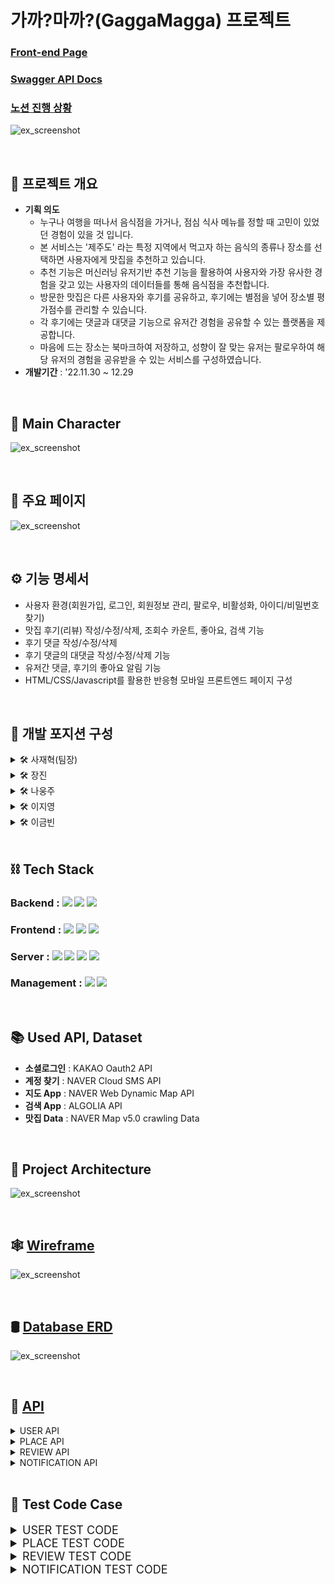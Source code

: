 # 가까?마까?(GaggaMagga) 프로젝트

### [Front-end Page](https://github.com/1TEAM12/GaGgaMaGga_FE)
### [Swagger API Docs](http://3.36.51.98/)
### [노션 진행 상황](https://www.notion.so/11-30-12-29-482dc47b71d44e968cf32283bb422238)

![ex_screenshot](./img/main.png)

<br>

## ****📌 프로젝트 개요****

  - **기획 의도**
    - 누구나 여행을 떠나서 음식점을 가거나, 점심 식사 메뉴를 정할 때 고민이 있었던 경험이 있을 것 입니다.
    - 본 서비스는 '제주도' 라는 특정 지역에서 먹고자 하는 음식의 종류나 장소를 선택하면 사용자에게 맛집을 추천하고 있습니다.
    - 추천 기능은 머신러닝 유저기반 추천 기능을 활용하여 사용자와 가장 유사한 경험을 갖고 있는 사용자의 데이터들를 통해 음식점을 추천합니다.
    - 방문한 맛집은 다른 사용자와 후기를 공유하고, 후기에는 별점을 넣어 장소별 평가점수를 관리할 수 있습니다.
    - 각 후기에는 댓글과 대댓글 기능으로 유저간 경험을 공유할 수 있는 플랫폼을 제공합니다.
    - 마음에 드는 장소는 북마크하여 저장하고, 성향이 잘 맞는 유저는 팔로우하여 해당 유저의 경험을 공유받을 수 있는 서비스를 구성하였습니다.
  - **개발기간** : '22.11.30 ~ 12.29
<br>

## 🐾 ****Main Character****

![ex_screenshot](./img/character.png)

<br>


## 🥘 ****주요 페이지****

![ex_screenshot](./img/apps.jpg)

<br>

## ⚙ ****기능 명세서****

  - 사용자 환경(회원가입, 로그인, 회원정보 관리, 팔로우, 비활성화, 아이디/비밀번호 찾기)
  - 맛집 후기(리뷰) 작성/수정/삭제, 조회수 카운트, 좋아요, 검색 기능  
  - 후기 댓글 작성/수정/삭제
  - 후기 댓글의 대댓글 작성/수정/삭제 기능
  - 유저간 댓글, 후기의 좋아요 알림 기능
  - HTML/CSS/Javascript를 활용한 반응형 모바일 프론트엔드 페이지 구성

<br>

## 🔨 ****개발 포지션 구성****
  
  <details>
    <summary >🛠 사재혁(팀장)</summary>
    <div markdown="1"></div>
  
  - 유저 관리, 프로필, 개인설정 및 추가 기능
  - user 테스트 코드
  - Docker, AWS 배포
  - CI/CD 구축
  - 코드 리팩토링/Swagger 적용

  </details>
  
   <details>
    <summary >🛠 장진</summary>
    <div markdown="2"></div>
  
  - 머신러닝 장소 추천 기능, 후기 조회수, 페이지네이션
  - place 테스트 코드
  - CI/CD 구축

  </details>
  
  <details>
  <summary >🛠 나웅주</summary>
  <div markdown="3"></div>
  
  - 리뷰 조회 페이지, Best 리뷰 페이지 

  </details>

  <details>
  <summary >🛠 이지영</summary>
  <div markdown="4"></div>
  
  - 북마크 기능, 좋아요 기능, 댓글/대댓글 기능 
  - review 테스트 코드


  </details>
  
  <details>
  <summary >🛠 이금빈</summary>
  <div markdown="5"></div>
  
  - 리뷰 생성 페이지, 팔로우 기능, 알림 기능, 검색 기능
  - notification 테스트 코드
  - Docker, AWS 배포

  </details>

<br>

## ****⛓ Tech Stack****  

### Backend : <img src="https://img.shields.io/badge/python-3776AB?style=for-the-badge&logo=python&logoColor=white"> <img src="https://img.shields.io/badge/django-092E20?style=for-the-badge&logo=django&logoColor=white"> <img src="https://img.shields.io/badge/django rest framework-092E20?style=for-the-badge&logo=django&logoColor=white">
### Frontend : <img src="https://img.shields.io/badge/html5-E34F26?style=for-the-badge&logo=html5&logoColor=white"> <img src="https://img.shields.io/badge/css-1572B6?style=for-the-badge&logo=css3&logoColor=white"> <img src="https://img.shields.io/badge/javascript-F7DF1E?style=for-the-badge&logo=javascript&logoColor=black"> 
### Server : <img src="https://img.shields.io/badge/AMAZON EC2-FFE900?style=for-the-badge&logo=amazon&logoColor=black"> <img src="https://img.shields.io/badge/DOCKER-3D97FF?style=for-the-badge&logo=docker&logoColor=white"> <img src="https://img.shields.io/badge/GUNICORN-2BB530?style=for-the-badge&logo=gunicorn&logoColor=white"> <img src="https://img.shields.io/badge/NGINX-2F9624?style=for-the-badge&logo=nginx&logoColor=white">
### Management : <img src="https://img.shields.io/badge/github-181717?style=for-the-badge&logo=github&logoColor=white"> <img src="https://img.shields.io/badge/git-F05032?style=for-the-badge&logo=git&logoColor=white">

<br>

## 📚 ****Used API, Dataset****
  - **소셜로그인** : KAKAO Oauth2 API
  - **계정 찾기** : NAVER Cloud SMS API
  - **지도 App** : NAVER Web Dynamic Map API
  - **검색 App** : ALGOLIA API
  - **맛집 Data** : NAVER Map v5.0 crawling Data

<br>

## 🧱 ****Project Architecture****

![ex_screenshot](./img/architecture.png)

<br>

## 🕸 ****[Wireframe](https://www.figma.com/file/dlmax1N0WmxIWkeoxWMWCs/%EC%B5%9C%EC%A2%85-%ED%94%84%EB%A1%9C%EC%A0%9D%ED%8A%B8?node-id=0%3A1&t=0TMnEGrfJz1zCmk7-0)****
![ex_screenshot](./img/wireframe.png)

<br>

## 🛢 ****[Database ERD](https://www.erdcloud.com/d/RvXb4PCLq3t3CPb3e)****

![ex_screenshot](./img/erd.png)


<br>

## 🎯 ****[API](https://bolder-starburst-a73.notion.site/API-101c8f2002fb4257a34b6fb6a81798d2)****


<details>
<summary>USER API</summary>
<div markdown="1">

![ex_screenshot](./img/user_api.png)

</div>
</details>


<details>
<summary>PLACE API</summary>
<div markdown="1">

![ex_screenshot](./img/place_api.png)

</div>
</details>

<details>
<summary>REVIEW API</summary>
<div markdown="1">

![ex_screenshot](./img/review_api.png)

</div>
</details>


<details>
<summary>NOTIFICATION API</summary>
<div markdown="1">

![ex_screenshot](./img/notification_api.png)

</div>
</details>

<br>

## 🤙 ****Test Code Case****
<details>
<summary style="font-size: 18px;">USER TEST CODE</summary>
<div markdown="1">


## 회원가입
1. 회원가입 성공
2. 회원가입 실패(이메일 빈칸)
3. 회원가입 실패(이메일 형식)
4. 회원가입 실패(이메일 중복)
5. 회원가입 실패(아이디 빈칸)
6. 회원가입 실패(아이디 유효성검사)
7. 회원가입 실패(아이디 중복)
8. 회원가입 실패(비밀번호 빈칸)
9. 회원가입 실패(전화번호 중복)
10. 회원가입 실패(비밀번호확인 빈칸)
11. 회원가입 실패(비밀번호, 비밀번호 확인 일치 )
12. 회원가입 실패(비밀번호 유효성 검사(simple))
13. 회원가입 실패(비밀번호 유효성검사(동일))
14. 회원가입 실패(약관동의)

## 회원정보 수정/비활성화
15. 회원정보 수정 성공
16. 회원정보 수정 실패(이메일 빈칸)
17. 회원정보 수정 실패(이메일 중복)
18. 회원정보 수정 실패(이메일 형식)
19. 회원정보 수정 실패(휴대폰번호 중복)
20. 회원 비활성화 

## 로그인
21. (access token)로그인 성공
22. (access token)로그인 실패
23. (access token 여러번 시도)로그인 실패
24. (refresh_token)로그인 성공
25. (refresh_token)로그인 실패(refresh 입력안했을 때)
26. (refresh_token)로그인 실패(access 토큰 넣었을 때)

## 로그아웃
27. (refresh_token)로그아웃 성공
28. (refresh_token)로그아웃 실패(refresh 입력안했을 때)
29. (refresh_token)로그아웃 실패(access 토큰 넣었을 때)
30. 일괄 로그아웃 성공

## 이메일 인증 확인
31. 이메일 인증 확인 성공
32. 이메일 인증 확인 실패

## 이메일 재인증
33. 이메일 재인증 성공
34. 이메일 재인증 실패

## 아이디 찾기(인증번호)
35. 인증번호 보내기 성공
36. 인증번호 보내기 실패
37. 인증번호 확인 성공
38. 인증번호 확인 실패

## 프로필
39. 개인 프로필 조회
40. 개인 프로필 수정 성공
41. 개인 프로필 수정 실패(닉네임 유효성검사)
42. 개인 프로필 수정 실패(닉네임 중복)
43. 공개 프로필 조회
44. 로그인 기록
45. IP 국가코드 차단 읽기 성공
46. IP 국가코드 차단 성공
47. IP 국가코드 차단 실패 (국가 코드 중복)
48. IP 국가코드 차단 실패 (국가 코드 빈칸)
49. IP 국가코드 차단 삭제

## 비밀번호 변경
50. 비밀번호 변경 성공
51. 비밀번호 변경 실패(현재 비밀번호 빈칸)
52. 비밀번호 변경 실패(현재 비밀번호 불일치)
53. 비밀번호 변경 실패(비밀번호 빈칸)
54. 비밀번호 변경 실패(비밀번호 확인 빈칸)
55. 비밀번호 변경 실패(비밀번호 현재비밀번호와 동일시)
56. 비밀번호 변경 실패(비밀번호 유효성검사(simple))
57. 비밀번호 변경 실패(비밀번호 유효성검사(동일))
58. 비밀번호 변경 실패(비밀번호, 비밀번호 확인 일치)

## 비밀번호 찾기
59. 비밀번호 찾기 실패(존재하지 않는 이메일전송)
60. 비밀번호 찾기 실패(형식에 맞지 않는 이메일 전송)
61. 비밀번호 찾기 실패(이메일 빈칸일 때 이메일 전송)

## 비밀번호 토큰 인증
62. 비밀번호 토큰 인증 성공
63. 비밀번호 토큰 인증 실패

## 비밀번호 분실시 재설정
64. 비밀번호 분실시 재설정 성공
65. 비밀번호 분실시 재설정 실패(비밀번호 빈칸)
66. 비밀번호 분실시 재설정 실패(비밀번호 확인 빈칸)
67. 비밀번호 분실시 재설정 실패(비밀번호 유효성검사(simple))
68. 비밀번호 분실시 재설정 실패(비밀번호 유효성검사(동일))
69. 비밀번호 분실시 재설정 실패(비밀번호, 비밀번호 확인 일치)
70. 토큰이 다를 경우

## 비밀번호 만료
71. 비밀번호 만료시 확인
72. 비밀번호 만료시 다음에 변경
73. 비밀번호 만료시 변경 성공
74. 비밀번호 만료시 변경 실패(현재 비밀번호 빈칸)
75. 비밀번호 만료시 변경 실패(현재 비밀번호 불일치)
76. 비밀번호 만료시 변경 실패(비밀번호 빈칸)
77. 비밀번호 만료시 변경 실패(비밀번호 확인 빈칸)
78. 비밀번호 만료시 변경 실패(비밀번호 유효성검사(simple))
79. 비밀번호 만료시 변경 실패(비밀번호 유효성검사(동일))
80. 비밀번호 만료시 변경 실패(비밀번호, 비밀번호 확인 일치)

## 팔로우 성공
81. 팔로우 기능 성공
82. 팔로우 기능 실패(본인 팔로우 했을 때)

</div>
</details>

<details>
<summary style="font-size: 18px;">PLACE TEST CODE</summary>
<div markdown="2">

## 맛집 카테고리 선택
1. 카테고리 선택(음식 선택 - 비로그인 계정)
2. 카테고리 선택(장소 선택 - 비로그인 계정)

## 맛집 리스트 추천
3. 맛집 리스트 불러오기(음식 선택 - 비로그인 계정)
4. 맛집 리스트 불러오기(장소 선택 - 비로그인 계정)
5. 맛집 리스트 불러오기(음식 선택 - 로그인 계정)
6. 맛집 리스트 불러오기(장소 선택 - 로그인 계정)

## 맛집 상세페이지
7. 맛집 상세페이지 조회
8. 맛집 삭제(관리자 계정)
9. 맛집 삭제 실패(비관리자 계정)
10. 맛집 북마크(유저일 때)
11. 맛집 검색

</div>
</details>

<details>
<summary style="font-size: 18px;">REVIEW TEST CODE</summary>
<div markdown="3">

## 비로그인 계정, 로그인 계정(리뷰X), 카카오계정(리뷰X)
1. 리뷰 전체 조회(Best리뷰)
2. 맛집 리뷰 조회

## 리뷰 작성
3. 리뷰 작성(이미지X)
4. 리뷰 작성(이미지O)
5. 리뷰 작성 실패(비로그인 유저)
6. 리뷰 작성 실패(리뷰 내용이 빈칸)
7. 리뷰 작성 실패(리뷰 평점이 빈칸)

## 리뷰 수정
8. 리뷰 수정 내용 조회
9. 리뷰 수정(이미지X)
10. 리뷰 수정(이미지O)
11. 리뷰 수정 실패(비로그인 유저)
12. 리뷰 수정 실패(리뷰 내용이 빈칸)
13. 리뷰 수정 실패(리뷰 평점이 빈칸)
14. 리뷰 수정 실패(리뷰 작성자 불일치(작성자 user1))

## 리뷰 삭제
15. 리뷰 삭제 실패(비로그인 유저)
16. 리뷰 삭제 실패(리뷰 작성자 불일치(작성자 user1))

## 리뷰 신고
17. 리뷰 신고 
18. 리뷰 신고 실패(비로그인 유저)
19. 리뷰 신고 실패(작성자가 신고)
20. 리뷰 신고 실패(중복 데이터)
21. 리뷰 신고 실패(신고 내용 빈칸)
22. 리뷰 신고 실패(신고 카테고리 빈칸)

## 리뷰 좋아요
23. 리뷰 좋아요
24. 리뷰 좋아요 실패(비로그인 유저)

## 댓글 조회/작성
25. 해당 리뷰의 댓글 조회 성공
26. 댓글 작성 성공
27. 로그인 안된 유저가 시도했을때 에러나오는지
28. 댓글 작성 실패(댓글 내용이 빈칸)

## 댓글 수정
29. 댓글 수정 성공
30. 댓글 수정 실패(비로그인 유저)
31. 댓글 수정 실패(댓글 수정 내용이 빈칸)
32. 댓글 수정 실패(리뷰 작성자 불일치(작성자 user1))

## 댓글 삭제
33. 댓글 삭제
34. 댓글 삭제 실패(비로그인 유저)
35. 댓글 삭제 실패(댓글 작성자(user1)와 삭제 유저(user2)불일치)

## 댓글 신고
36. 댓글 신고 
37. 댓글 신고 실패(비로그인 계정)
38. 댓글 신고 실패(작성자가 신고)
39. 댓글 신고 실패(중복 데이터)
40. 댓글 신고 실패(신고 내용 빈칸)
41. 댓글 신고 실패(신고 카테고리 빈칸)

## 댓글 좋아요
42. 댓글 좋아요
43. 댓글 좋아요 실패(비로그인 계정)

## 대댓글 조회/작성
44. 해당 댓글의 대댓글 조회 성공
45. 대댓글 작성 성공
46. 로그인 안된 유저가 시도했을때 에러나오는지
47. 대댓글 작성 실패(대댓글 내용이 빈칸)

## 대댓글 수정
48. 대댓글 수정
49. 대댓글 수정 실패(비로그인 유저)
50. 대댓글 수정 실패(댓글 수정내용이 빈칸)
51. 대댓글 수정 실패(리뷰 작성자 불일치(작성자 user1))

## 대댓글 삭제
52. 대댓글 삭제
53. 대댓글 삭제 실패(비로그인 유저)
54. 대댓글 삭제 실패(대댓글작성자(user1)와 삭제유저(user2)불일치)

## 대댓글 신고
55. 대댓글 신고
56. 대댓글 신고 실패(비로그인 유저)
57. 대댓글 신고 실패(작성자가 신고)
58. 대댓글 신고 실패(중복 데이터)
59. 대댓글 신고 실패(신고 내용 빈칸)
60. 대댓글 신고 실패(신고 카테고리 빈칸)

## 대댓글 좋아요
61. 대댓글 좋아요
62. 대댓글 좋아요 실패(비로그인 유저)

</div>
</details>


<details>
<summary style="font-size: 18px;">NOTIFICATION TEST CODE</summary>
<div markdown="4">



</div>
</details>
